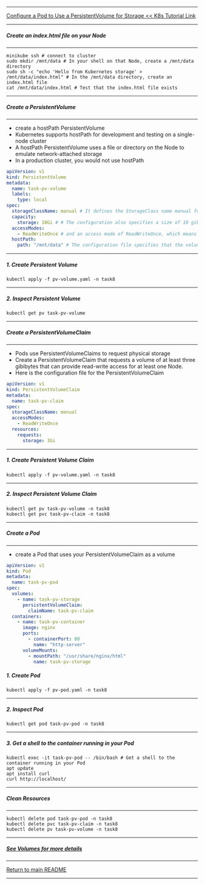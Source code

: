 *********************************************************************
[Configure a Pod to Use a PersistentVolume for Storage << K8s Tutorial Link](https://kubernetes.io/docs/tasks/configure-pod-container/configure-persistent-volume-storage/)
*********************************************************************
##### Create an index.html file on your Node
*********************************************************************
```shell
minikube ssh # connect to cluster
sudo mkdir /mnt/data # In your shell on that Node, create a /mnt/data directory
sudo sh -c "echo 'Hello from Kubernetes storage' > /mnt/data/index.html" # In the /mnt/data directory, create an index.html file
cat /mnt/data/index.html # Test that the index.html file exists
```
*********************************************************************
##### Create a PersistentVolume
*********************************************************************
* create a hostPath PersistentVolume
* Kubernetes supports hostPath for development and testing on a single-node cluster
* A hostPath PersistentVolume uses a file or directory on the Node to emulate network-attached storage
* In a production cluster, you would not use hostPath
```yaml
apiVersion: v1
kind: PersistentVolume
metadata:
  name: task-pv-volume
  labels:
    type: local
spec:
  storageClassName: manual # It defines the StorageClass name manual for the PersistentVolume, which will be used to bind PersistentVolumeClaim requests to this PersistentVolume.
  capacity:
    storage: 10Gi # # The configuration also specifies a size of 10 gibibytes
  accessModes:
    - ReadWriteOnce # and an access mode of ReadWriteOnce, which means the volume can be mounted as read-write by a single Node
  hostPath:
    path: "/mnt/data" # The configuration file specifies that the volume is at /mnt/data on the cluster's Node
```
*********************************************************************
##### 1. Create Persistent Volume
```shell
kubectl apply -f pv-volume.yaml -n task8
```
*********************************************************************
##### 2. Inspect Persistent Volume
```shell
kubectl get pv task-pv-volume
```
*********************************************************************
##### Create a PersistentVolumeClaim 
*********************************************************************
* Pods use PersistentVolumeClaims to request physical storage
* Create a PersistentVolumeClaim that requests a volume of at least three gibibytes that can provide read-write access for at least one Node.
* Here is the configuration file for the PersistentVolumeClaim

```yaml
apiVersion: v1
kind: PersistentVolumeClaim
metadata:
  name: task-pv-claim
spec:
  storageClassName: manual
  accessModes:
    - ReadWriteOnce
  resources:
    requests:
      storage: 3Gi
```
*********************************************************************
##### 1. Create Persistent Volume Claim
```shell
kubectl apply -f pv-volume.yaml -n task8
```
*********************************************************************
##### 2. Inspect Persistent Volume Claim
```shell
kubectl get pv task-pv-volume -n task8
kubectl get pvc task-pv-claim -n task8
```
*********************************************************************
##### Create a Pod
*********************************************************************
* create a Pod that uses your PersistentVolumeClaim as a volume
```yaml
apiVersion: v1
kind: Pod
metadata:
  name: task-pv-pod
spec:
  volumes:
    - name: task-pv-storage
      persistentVolumeClaim:
        claimName: task-pv-claim
  containers:
    - name: task-pv-container
      image: nginx
      ports:
        - containerPort: 80
          name: "http-server"
      volumeMounts:
        - mountPath: "/usr/share/nginx/html"
          name: task-pv-storage
```
##### 1. Create Pod
```shell
kubectl apply -f pv-pod.yaml -n task8
```
*********************************************************************
##### 2. Inspect Pod
```shell
kubectl get pod task-pv-pod -n task8
```
*********************************************************************
##### 3. Get a shell to the container running in your Pod
```shell
kubectl exec -it task-pv-pod -- /bin/bash # Get a shell to the container running in your Pod
apt update
apt install curl
curl http://localhost/
```
*********************************************************************
##### Clean Resources
*********************************************************************
```shell
kubectl delete pod task-pv-pod -n task8
kubectl delete pvc task-pv-claim -n task8
kubectl delete pv task-pv-volume -n task8
```
*********************************************************************
##### [See Volumes for more details](https://kubernetes.io/docs/concepts/storage/volumes/)
*********************************************************************
[Return to main README](https://github.com/dmitriyshub/kube-hub)
*********************************************************************